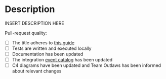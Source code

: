 <!--- 🙏 Thank you for your submission, we really appreciate it. Like many open-source projects, we ask that you sign our [Contributor License Agreement](https://cla-assistant.io/Energinet-DataHub/opengeh-wholesale) before we can accept your contribution. --->

# Description

INSERT DESCRIPTION HERE

Pull-request quality:
- [ ] The title adheres to [this guide](https://github.com/Mech0z/GitHubGuidelines)
- [ ] Tests are written and executed locally
- [ ] Documentation has been updated
- [ ] The integration [event catalog](https://energinet.atlassian.net/wiki/spaces/D3/pages/555581556/Event+catalog) has been updated
- [ ] C4 diagrams have been updated and Team Outlaws has been informed about relevant changes
